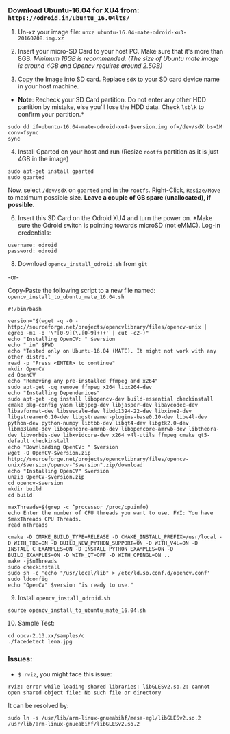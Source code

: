 ### Download Ubuntu-16.04 for XU4 from: `https://odroid.in/ubuntu_16.04lts/`

1. Un-xz your image file: 
`unxz ubuntu-16.04-mate-odroid-xu3-20160708.img.xz`

2. Insert your micro-SD Card to your host PC. Make sure that it's more than 8GB. *Minimum 16GB is recommended.*
*(The size of Ubuntu mate image is around 4GB and Opencv requires around 2.5GB)*

3. Copy the Image into SD card. 
Replace `sdX` to your SD card device name in your host machine.
* **Note**: Recheck your SD Card partition. Do not enter any other HDD partition by mistake, else you'll lose the HDD data. Check `lsblk` to confirm your partition.*
```
sudo dd if=ubuntu-16.04-mate-odroid-xu4-$version.img of=/dev/sdX bs=1M conv=fsync
sync
```

4. Install Gparted on your host and run
(Resize `rootfs` partition as it is just 4GB in the image)
```
sudo apt-get install gparted
sudo gparted
```
Now, select `/dev/sdX` on `gparted` and in the `rootfs`. Right-Click, `Resize/Move` to maximum possible size. **Leave a couple of GB spare (unallocated), if possible.**

6. Insert this SD Card on the Odroid XU4 and turn the power on.
*Make sure the Odroid switch is pointing towards microSD (not eMMC). 
Log-in credentials:

```
username: odroid
password: odroid
```

8. Download `opencv_install_odroid.sh` from `git`

-or-

Copy-Paste the following script to a new file named: `opencv_install_to_ubuntu_mate_16.04.sh`
```
#!/bin/bash

version="$(wget -q -O - http://sourceforge.net/projects/opencvlibrary/files/opencv-unix | egrep -m1 -o '\"[0-9](\.[0-9]+)+' | cut -c2-)"
echo "Installing OpenCV: " $version
echo " in" $PWD
echo "Tested only on Ubuntu-16.04 (MATE). It might not work with any other distro."
read -p "Press <ENTER> to continue"
mkdir OpenCV
cd OpenCV
echo "Removing any pre-installed ffmpeg and x264"
sudo apt-get -qq remove ffmpeg x264 libx264-dev
echo "Installing Dependenices"
sudo apt-get -qq install libopencv-dev build-essential checkinstall cmake pkg-config yasm libjpeg-dev libjasper-dev libavcodec-dev libavformat-dev libswscale-dev libdc1394-22-dev libxine2-dev libgstreamer0.10-dev libgstreamer-plugins-base0.10-dev libv4l-dev python-dev python-numpy libtbb-dev libqt4-dev libgtk2.0-dev libmp3lame-dev libopencore-amrnb-dev libopencore-amrwb-dev libtheora-dev libvorbis-dev libxvidcore-dev x264 v4l-utils ffmpeg cmake qt5-default checkinstall
echo "Downloading OpenCV: " $version
wget -O OpenCV-$version.zip http://sourceforge.net/projects/opencvlibrary/files/opencv-unix/$version/opencv-"$version".zip/download
echo "Installing OpenCV" $version
unzip OpenCV-$version.zip
cd opencv-$version
mkdir build
cd build

maxThreads=$(grep -c ^processor /proc/cpuinfo)
echo Enter the number of CPU threads you want to use. FYI: You have $maxThreads CPU Threads.
read nThreads

cmake -D CMAKE_BUILD_TYPE=RELEASE -D CMAKE_INSTALL_PREFIX=/usr/local -D WITH_TBB=ON -D BUILD_NEW_PYTHON_SUPPORT=ON -D WITH_V4L=ON -D INSTALL_C_EXAMPLES=ON -D INSTALL_PYTHON_EXAMPLES=ON -D BUILD_EXAMPLES=ON -D WITH_QT=OFF -D WITH_OPENGL=ON ..
make -j$nThreads
sudo checkinstall
sudo sh -c 'echo "/usr/local/lib" > /etc/ld.so.conf.d/opencv.conf'
sudo ldconfig
echo "OpenCV" $version "is ready to use."
```

9. Install `opencv_install_odroid.sh`

```
source opencv_install_to_ubuntu_mate_16.04.sh
```

10. Sample Test:
```
cd opcv-2.13.xx/samples/c
./facedetect lena.jpg
```

### Issues:
- `$ rviz`, you might face this issue:
```
rviz: error while loading shared libraries: libGLESv2.so.2: cannot open shared object file: No such file or directory
```
It can be resolved by:
```
sudo ln -s /usr/lib/arm-linux-gnueabihf/mesa-egl/libGLESv2.so.2 /usr/lib/arm-linux-gnueabihf/libGLESv2.so.2
```
